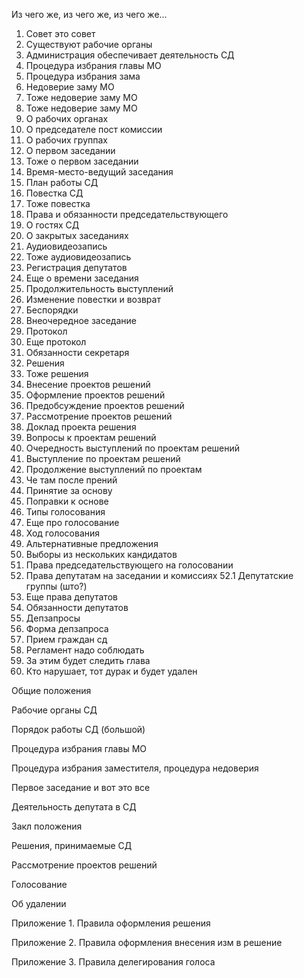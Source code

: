 Из чего же, из чего же, из чего же...

1. Совет это совет
2. Существуют рабочие органы
3. Администрация обеспечивает деятельность СД
4. Процедура избрания главы МО
5. Процедура избрания зама
6. Недоверие заму МО
7. Тоже недоверие заму МО
8. Тоже недоверие заму МО
9. О рабочих органах
10. О председателе пост комиссии
11. О рабочих группах
12. О первом заседании
13. Тоже о первом заседании
14. Время-место-ведущий заседания
15. План работы СД
16. Повестка СД
17. Тоже повестка
18. Права и обязанности председательствующего
19. О гостях СД
20. О закрытых заседаниях
21. Аудиовидеозапись
22. Тоже аудиовидеозапись
23. Регистрация депутатов
24. Еще о времени заседания
25. Продолжительность выступлений
26. Изменение повестки и возврат
27. Беспорядки
28. Внеочередное заседание
29. Протокол
30. Еще протокол
31. Обязанности секретаря
32. Решения
33. Тоже решения
34. Внесение проектов решений
35. Оформление проектов решений
36. Предобсуждение проектов решений
37. Рассмотрение проектов решений
38. Доклад проекта решения
39. Вопросы к проектам решений
40. Очередность выступлений по проектам решений
41. Выступление по проектам решений
42. Продолжение выступлений по проектам
43. Че там после прений
44. Принятие за основу
45. Поправки к основе
46. Типы голосования
47. Еще про голосование
48. Ход голосования
49. Альтернативные предложения
50. Выборы из нескольких кандидатов
51. Права председательствующего на голосовании
52. Права депутатам на заседании и комиссиях
    52.1 Депутатские группы (што?)
53. Еще права депутатов
54. Обязанности депутатов
55. Депзапросы
56. Форма депзапроса
57. Прием граждан сд
58. Регламент надо соблюдать
59. За этим будет следить глава
60. Кто нарушает, тот дурак и будет удален

Общие положения

Рабочие органы СД

Порядок работы СД (большой)

Процедура избрания главы МО

Процедура избрания заместителя, процедура недоверия

Первое заседание и вот это все

Деятельность депутата в СД

Закл положения

Решения, принимаемые СД

Рассмотрение проектов решений

Голосование

Об удалении

Приложение 1. Правила оформления решения

Приложение 2. Правила оформления внесения изм в решение

Приложение 3. Правила делегирования голоса
